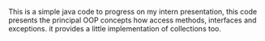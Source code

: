 This is a simple java code to progress on my intern presentation, this code presents the principal OOP concepts how access methods, interfaces and exceptions. it provides a little implementation of collections too.

